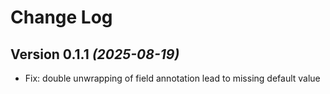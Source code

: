 Change Log
==========

Version 0.1.1 *(2025-08-19)*
----------------------------

* Fix: double unwrapping of field annotation lead to missing default value
